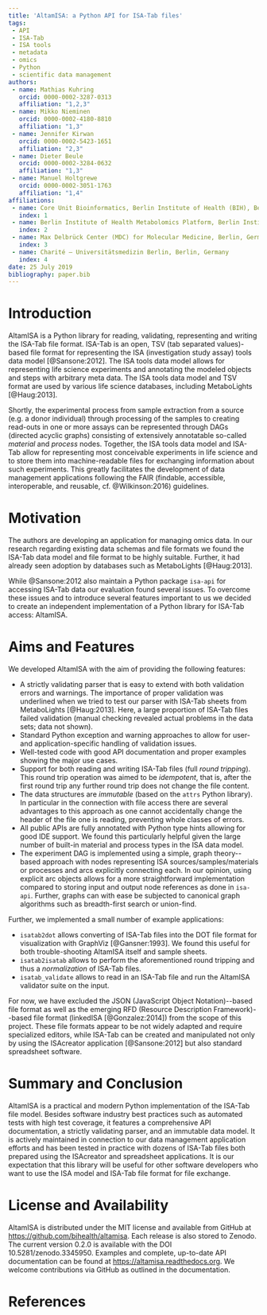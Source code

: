 ```yaml
---
title: 'AltamISA: a Python API for ISA-Tab files'
tags:
 - API
 - ISA-Tab
 - ISA tools
 - metadata
 - omics
 - Python
 - scientific data management
authors:
 - name: Mathias Kuhring
   orcid: 0000-0002-3287-0313
   affiliation: "1,2,3"
 - name: Mikko Nieminen
   orcid: 0000-0002-4180-8810
   affiliation: "1,3"
 - name: Jennifer Kirwan
   orcid: 0000-0002-5423-1651
   affiliation: "2,3"
 - name: Dieter Beule
   orcid: 0000-0002-3284-0632
   affiliation: "1,3"
 - name: Manuel Holtgrewe
   orcid: 0000-0002-3051-1763
   affiliation: "1,4"
affiliations:
 - name: Core Unit Bioinformatics, Berlin Institute of Health (BIH), Berlin, Germany
   index: 1
 - name: Berlin Institute of Health Metabolomics Platform, Berlin Institute of Health (BIH), Berlin, Germany
   index: 2
 - name: Max Delbrück Center (MDC) for Molecular Medicine, Berlin, Germany
   index: 3
 - name: Charité – Universitätsmedizin Berlin, Berlin, Germany
   index: 4
date: 25 July 2019
bibliography: paper.bib
---
```


# Introduction

AltamISA is a Python library for reading, validating, representing and writing the ISA-Tab file format.
ISA-Tab is an open, TSV (tab separated values)-based file format for representing the ISA (investigation study assay) tools data model [@Sansone:2012].
The ISA tools data model allows for representing life science experiments and annotating the modeled objects and steps with arbitrary meta data.
The ISA tools data model and TSV format are used by various life science databases, including MetaboLights [@Haug:2013].

Shortly, the experimental process from sample extraction from a source (e.g. a donor individual) through processing of the samples to creating read-outs in one or more assays can be represented through DAGs (directed acyclic graphs) consisting of extensively annotatable so-called *material* and *process* nodes.
Together, the ISA tools data model and ISA-Tab allow for representing most conceivable experiments in life science and to store them into machine-readable files for exchanging information about such experiments.
This greatly facilitates the development of data management applications following the FAIR (findable, accessible, interoperable, and reusable, cf. @Wilkinson:2016) guidelines.

# Motivation

The authors are developing an application for managing omics data.
In our research regarding existing data schemas and file formats we found the ISA-Tab data model and file format to be highly suitable.
Further, it had already seen adoption by databases such as MetaboLights [@Haug:2013].

While @Sansone:2012 also maintain a Python package `isa-api` for accessing ISA-Tab data our evaluation found several issues.
To overcome these issues and to introduce several features important to us we decided to create an independent implementation of a Python library for ISA-Tab access: AltamISA.

# Aims and Features

We developed AltamISA with the aim of providing the following features:

- A strictly validating parser that is easy to extend with both validation errors and warnings.
  The importance of proper validation was underlined when we tried to test our parser with ISA-Tab sheets from MetaboLights [@Haug:2013].
  Here, a large proportion of ISA-Tab files failed validation (manual checking revealed actual problems in the data sets; data not shown).
- Standard Python exception and warning approaches to allow for user- and application-specific handling of validation issues.
- Well-tested code with good API documentation and proper examples showing the major use cases.
- Support for both reading and writing ISA-Tab files (full *round tripping*).
  This round trip operation was aimed to be *idempotent*, that is, after the first round trip any further round trip does not change the file content.
- The data structures are *immutable* (based on the `attrs` Python library).
  In particular in the connection with file access there are several advantages to this approach as one cannot accidentally change the header of the file one is reading, preventing whole classes of errors.
- All public APIs are fully annotated with Python type hints allowing for good IDE support.
  We found this particularly helpful given the large number of built-in material and process types in the ISA data model.
- The experiment DAG is implemented using a simple, graph theory--based approach with nodes representing ISA sources/samples/materials or processes and arcs explicitly connecting each.
  In our opinion, using explicit arc objects allows for a more straightforward implementation compared to storing input and output node references as done in `isa-api`.
  Further, graphs can with ease be subjected to canonical graph algorithms such as breadth-first search or union-find.

Further, we implemented a small number of example applications:

- `isatab2dot` allows converting of ISA-Tab files into the DOT file format for visualization with GraphViz [@Gansner:1993].
  We found this useful for both trouble-shooting AltamISA itself and sample sheets.
- `isatab2isatab` allows to perform the aforementioned round tripping and thus a *normalization* of ISA-Tab files.
- `isatab_validate` allows to read in an ISA-Tab file and run the AltamISA validator suite on the input.

For now, we have excluded the JSON (JavaScript Object Notation)--based file format as well as the emerging RFD (Resource Description Framework)--based file format (linkedISA [@Gonzalez:2014]) from the scope of this project.
These file formats appear to be not widely adapted and require specialized editors, while ISA-Tab can be created and manipulated not only by using the ISAcreator application [@Sansone:2012] but also standard spreadsheet software.

# Summary and Conclusion

AltamISA is a practical and modern Python implementation of the ISA-Tab file model.
Besides software industry best practices such as automated tests with high test coverage, it features a comprehensive API documentation, a strictly validating parser, and an immutable data model.
It is actively maintained in connection to our data management application efforts and has been tested in practice with dozens of ISA-Tab files both prepared using the ISAcreator and spreadsheet applications.
It is our expectation that this library will be useful for other software developers who want to use the ISA model and ISA-Tab file format for file exchange.

# License and Availability

AltamISA is distributed under the MIT license and available from GitHub at https://github.com/bihealth/altamisa.
Each release is also stored to Zenodo.
The current version 0.2.0 is available with the DOI 10.5281/zenodo.3345950.
Examples and complete, up-to-date API documentation can be found at https://altamisa.readthedocs.org.
We welcome contributions via GitHub as outlined in the documentation.

# References
